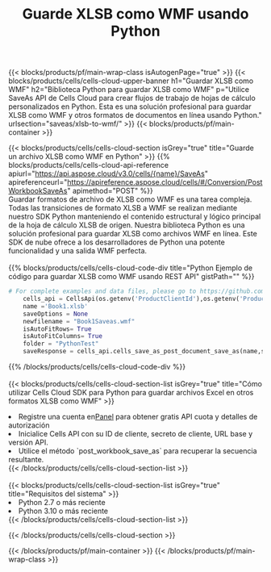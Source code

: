 ﻿---
title:  Guarde XLSB como WMF usando Python
description:  Utilizando Aspose.Cells Cloud SDK para Python para guardar el archivo en formato XLSB como archivo en formato WMF.
---
{{< blocks/products/pf/main-wrap-class isAutogenPage="true" >}}
{{< blocks/products/cells/cells-cloud-upper-banner h1="Guardar XLSB como WMF" h2="Biblioteca Python para guardar XLSB como WMF" p="Utilice SaveAs API de Cells Cloud para crear flujos de trabajo de hojas de cálculo personalizados en Python. Esta es una solución profesional para guardar XLSB como WMF y otros formatos de documentos en línea usando Python." urlsection="saveas/xlsb-to-wmf/" >}}
{{< blocks/products/pf/main-container >}}

{{< blocks/products/cells/cells-cloud-section isGrey="true" title="Guarde un archivo XLSB como WMF en Python" >}}
{{% blocks/products/cells/cells-cloud-api-reference apiurl="https://api.aspose.cloud/v3.0/cells/{name}/SaveAs" apireferenceurl="https://apireference.aspose.cloud/cells/#/Conversion/PostWorkbookSaveAs" apimethod="POST" %}}
<br/>
Guardar formatos de archivo de XLSB como WMF es una tarea compleja. Todas las transiciones de formato XLSB a WMF se realizan mediante nuestro SDK Python manteniendo el contenido estructural y lógico principal de la hoja de cálculo XLSB de origen. Nuestra biblioteca Python es una solución profesional para guardar XLSB como archivos WMF en línea. Este SDK de nube ofrece a los desarrolladores de Python una potente funcionalidad y una salida WMF perfecta.
<br/>
<br/>
{{% blocks/products/cells/cells-cloud-code-div title="Python Ejemplo de código para guardar XLSB como WMF usando REST API" gistPath="" %}}
  
```python
# For complete examples and data files, please go to https://github.com/aspose-cells-cloud/aspose-cells-cloud-python/
    cells_api = CellsApi(os.getenv('ProductClientId'),os.getenv('ProductClientSecret'))
    name ='Book1.xlsb'    
    saveOptions = None
    newfilename = "Book1Saveas.wmf"
    isAutoFitRows= True
    isAutoFitColumns= True
    folder = "PythonTest"
    saveResponse = cells_api.cells_save_as_post_document_save_as(name,save_options=saveOptions, newfilename=(folder +'/' + newfilename),folder=folder)
```
  
{{% /blocks/products/cells/cells-cloud-code-div %}}
<br/>
<br/>
{{< blocks/products/cells/cells-cloud-section-list isGrey="true" title="Cómo utilizar Cells Cloud SDK para Python para guardar archivos Excel en otros formatos XLSB como WMF" >}}
<li> Registre una cuenta en<a href="https://dashboard.aspose.cloud/">Panel</a> para obtener gratis API cuota y detalles de autorización</li>
<li>Inicialice Cells API con su ID de cliente, secreto de cliente, URL base y versión API.</li>
<li>Utilice el método `post_workbook_save_as` para recuperar la secuencia resultante.</li>
{{< /blocks/products/cells/cells-cloud-section-list >}}
<br/>
<br/>
{{< blocks/products/cells/cells-cloud-section-list isGrey="true" title="Requisitos del sistema" >}}
<li>Python 2.7 o más reciente</li>
<li>Python 3.10 o más reciente</li>
{{< /blocks/products/cells/cells-cloud-section-list >}}

{{< /blocks/products/cells/cells-cloud-section >}}

{{< /blocks/products/pf/main-container >}}
{{< /blocks/products/pf/main-wrap-class >}}
